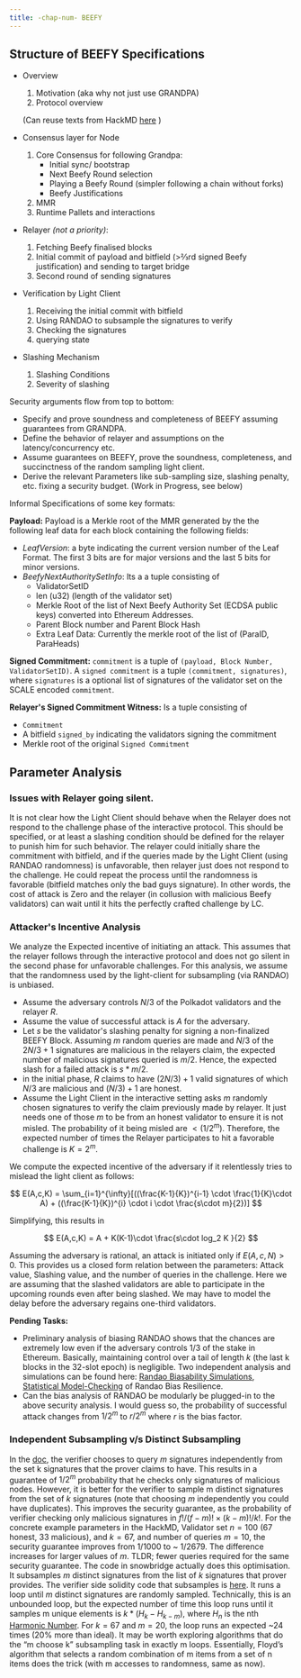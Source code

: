 ```yaml
---
title: -chap-num- BEEFY
---
```


## Structure of BEEFY Specifications

- Overview
    1. Motivation (aka why not just use GRANDPA)
    2. Protocol overview 

    (Can reuse texts from HackMD [here](https://hackmd.io/UsPqx0IATX6yFSxcBLIhHQ?view) )
- Consensus layer for Node 
    1. Core Consensus for following Grandpa:
        - Initial sync/ bootstrap
        - Next Beefy Round selection
        - Playing a Beefy Round (simpler following a chain without forks)
        - Beefy Justifications
    2. MMR
    3. Runtime Pallets and interactions
- Relayer _(not a priority)_:
    1. Fetching Beefy finalised blocks
    2. Initial commit of payload and bitfield (>⅔rd signed Beefy justification) and sending to target bridge
    3. Second round of sending signatures
- Verification by Light Client
    1. Receiving the initial commit with bitfield
    2. Using RANDAO to subsample the signatures to verify
    3. Checking the signatures 
    4. querying state
- Slashing Mechanism
    1. Slashing Conditions
    2. Severity of slashing

Security arguments flow from top to bottom: 
- Specify and prove soundness and completeness of BEEFY assuming guarantees from GRANDPA.
- Define the behavior of relayer and assumptions on the latency/concurrency etc. 
- Assume guarantees on BEEFY, prove the soundness, completeness, and succinctness of the random sampling light client. 
- Derive the relevant Parameters like sub-sampling size, slashing penalty, etc. fixing a security budget. (Work in Progress, see below)


Informal Specifications of some key formats:

**Payload:**
Payload is a Merkle root of the MMR generated by the the following leaf data for each block containing the following fields:
- _LeafVersion_: a byte indicating the current version number of the Leaf Format. The first 3 bits are for major versions and the last 5 bits for minor versions. 
- _BeefyNextAuthoritySetInfo_: Its a a tuple consisting of
    - ValidatorSetID
    - len (u32) (length of the validator set)
    - Merkle Root of the list of Next Beefy Authority Set (ECDSA public keys) converted into Ethereum Addresses. 
    - Parent Block number and Parent Block Hash
    - Extra Leaf Data: Currently the merkle root of the list of (ParaID, ParaHeads)

**Signed Commitment:**
`commitment` is a tuple of `(payload, Block Number, ValidatorSetID)`. A `signed commitment` is a tuple `(commitment, signatures)`, where `signatures` is a optional list of signatures of the validator set on the SCALE encoded `commitment`. 


**Relayer's Signed Commitment Witness:**
Is a tuple consisting of 
- `Commitment`
- A bitfield `signed_by` indicating the validators signing the commitment
- Merkle root of the original `Signed Commitment`



## Parameter Analysis


### Issues with Relayer going silent.

It is not clear how the Light Client should behave when the Relayer does not respond to the challenge phase of the interactive protocol. This should be specified, or at least a slashing condition should be defined for the relayer to punish him for such behavior.  The relayer could initially share the commitment with bitfield, and if the queries made by the Light Client (using RANDAO randomness) is unfavorable, then relayer just does not respond to the challenge. He could repeat the process until the randomness is favorable (bitfield matches only the bad guys signature). In other words, the cost of attack is Zero and the relayer (in collusion with malicious Beefy validators) can wait until it hits the perfectly crafted challenge by LC.

### Attacker's Incentive Analysis 

We analyze the Expected incentive of initiating an attack. This assumes that the relayer follows through the interactive protocol and does not go silent in the second phase for unfavorable challenges. For this analysis, we assume that the randomness used by the light-client for subsampling (via RANDAO) is unbiased. 

- Assume the adversary controls $N/3$ of the Polkadot validators and the relayer $R$.
- Assume the value of successful attack is $A$ for the adversary.
- Let $s$ be the validator's slashing penalty for signing a non-finalized BEEFY Block. Assuming $m$ random queries are made and $N/3$ of the $2N/3 +1$ signatures are malicious in the relayers claim, the expected number of malicious signatures queried is $m/2$. Hence, the expected slash for a failed attack is $s*m/2$.  
- in the initial phase, $R$ claims to have $(2N/3)+1$ valid signatures of which $N/3$ are malicious and $(N/3)+1$ are honest. 
- Assume the Light Client in the interactive setting asks $m$ randomly chosen signatures to verify the claim previously made by relayer. It just needs one of those $m$ to be from an honest validator to ensure it is not misled. The probability of it being misled are $<(1/2^m)$. Therefore, the expected number of times the Relayer participates to hit a favorable challenge is $K=2^m$. 

We compute the expected incentive of the adversary if it relentlessly tries to mislead the light client as follows:

$$
E(A,c,K) = \sum_{i=1}^{\infty}[((\frac{K-1}{K})^{i-1} \cdot \frac{1}{K}\cdot A) + ((\frac{K-1}{K})^{i} \cdot i \cdot \frac{s\cdot m}{2})] 
$$

Simplifying, this results in 

$$
E(A,c,K) = A + K(K-1)\cdot \frac{s\cdot log_2 K }{2}
$$
 
Assuming the adversary is rational, an attack is initiated only if $E(A,c,N) > 0$. This provides us a closed form relation between the parameters: Attack value, Slashing value, and the number of queries in the challenge. Here we are assuming that the slashed validators are able to participate in the upcoming rounds even after being slashed. We may have to model the delay before the adversary regains one-third validators. 

**Pending Tasks:**

- Preliminary analysis of biasing RANDAO shows that the chances are extremely low even if the adversary controls $1/3$ of the stake in Ethereum. Basically, maintaining control over a tail of length $k$ (the last  k blocks in the 32-slot epoch) is negligible. Two independent analysis and simulations can be found here: [Randao Biasability Simulations](https://eth2book.info/capella/part2/building_blocks/randomness/#biasability-analyses), [Statistical Model-Checking](https://core.ac.uk/download/pdf/161954228.pdf) of Randao Bias Resilience. 
- Can the bias analysis of RANDAO be modularly be plugged-in to the above security analysis. I would guess so, the probability of successful attack changes from $1/2^m$ to $r/2^m$ where $r$ is the bias factor. 


### Independent Subsampling v/s Distinct Subsampling

In the [doc](https://hackmd.io/UsPqx0IATX6yFSxcBLIhHQ?view), the verifier chooses to query $m$ signatures independently from the set k signatures that the prover claims to have. This results in a guarantee of  $1/2^m$ probability that he checks only signatures of malicious nodes. 
However, it is better for the verifier to sample m distinct signatures from the set of $k$ signatures (note that choosing $m$ independently you could have duplicates). This improves the security guarantee, as the probability of verifier checking only malicious signatures in $f!/(f-m)! \times (k-m)!/k!$. For the concrete example parameters in the HackMD, Validator set $n =100$ (67 honest, 33 malicious), and $k=67$, and number of queries $m =10$, the security guarantee improves from 1/1000 to ~ 1/2679. The difference increases for larger values of $m$. TLDR; fewer queries required for the same security guarantee. 
The code in snowbridge actually does this optimisation. It subsamples $m$ distinct signatures from the list of $k$ signatures that prover provides. The verifier side solidity code that subsamples is [here](https://github.com/Snowfork/snowbridge/blob/main/core/packages/contracts/src/utils/Bitfield.sol). It runs a loop until $m$ distinct signatures are randomly sampled. Technically, this is an unbounded loop, but the expected number of time this loop runs until it samples m unique elements is $k*(H_k- H_{k-m})$, where $H_n$ is the nth [Harmonic Number](https://en.wikipedia.org/wiki/Harmonic_number). For $k=67$ and $m=20$, the loop runs an expected ~24 times (20% more than ideal). It may be worth exploring algorithms that do the “m choose k” subsampling task in exactly m loops. Essentially, Floyd’s algorithm that selects a random combination of m items from a set of n items does the trick (with m accesses to randomness, same as now). 

